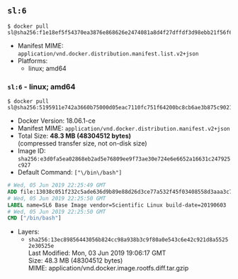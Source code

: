 ## `sl:6`

```console
$ docker pull sl@sha256:f1e18ef5f54370ea3876e868626e2474081a8d4f27dffdf3d98ebb21f56f669f
```

-	Manifest MIME: `application/vnd.docker.distribution.manifest.list.v2+json`
-	Platforms:
	-	linux; amd64

### `sl:6` - linux; amd64

```console
$ docker pull sl@sha256:5195911e742a3660b75000d05eac7110fc751f64200bc8cb6ae3b875c902191b
```

-	Docker Version: 18.06.1-ce
-	Manifest MIME: `application/vnd.docker.distribution.manifest.v2+json`
-	Total Size: **48.3 MB (48304512 bytes)**  
	(compressed transfer size, not on-disk size)
-	Image ID: `sha256:e3d0fa5ea02868eb2ad5e76809ee9f73ae30e724e6e6652a16631c247925c927`
-	Default Command: `["\/bin\/bash"]`

```dockerfile
# Wed, 05 Jun 2019 22:25:49 GMT
ADD file:13038c051f232c5ade636d9b89e88d26d3ce77a532f45f03408558d3aaa3c77b in / 
# Wed, 05 Jun 2019 22:25:50 GMT
LABEL name=SL6 Base Image vendor=Scientific Linux build-date=20190603
# Wed, 05 Jun 2019 22:25:50 GMT
CMD ["/bin/bash"]
```

-	Layers:
	-	`sha256:13ec89856443056b824cc98a938b3c9f80a0e543c6e42c921d8a55252e30525e`  
		Last Modified: Mon, 03 Jun 2019 19:06:17 GMT  
		Size: 48.3 MB (48304512 bytes)  
		MIME: application/vnd.docker.image.rootfs.diff.tar.gzip
